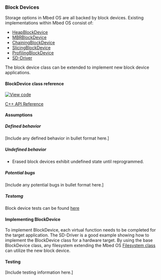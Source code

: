 <h3 id="contributing-block-device">Block Devices</h3>

Storage options in Mbed OS are all backed by block devices. Existing implementations within Mbed OS consist of:

- [HeapBlockDevice](https://os.mbed.com/docs/v5.7/reference/heapblockdevice.html)
- [MBRBlockDevice](https://os.mbed.com/docs/v5.7/reference/mbrblockdevice.html)
- [ChainingBlockDevice](https://os.mbed.com/docs/v5.7/reference/chainingblockdevice.html)
- [SlicingBlockDevice](https://os.mbed.com/docs/v5.7/reference/slicingblockdevice.html)
- [ProfilingBlockDevice](https://os.mbed.com/docs/v5.7/reference/profilingblockdevice.html)
- [SD-Driver](https://github.com/ARMmbed/sd-driver/blob/master/SDBlockDevice.h)


The block device class can be extended to implement new block device applications.

#### BlockDevice class reference

[![View code](https://www.mbed.com/embed/?type=library)](http://os-doc-builder.test.mbed.com/docs/development/mbed-os-api-doxy/class_block_device.html)

[C++ API Reference](https://github.com/ARMmbed/mbed-os/blob/master/features/filesystem/bd/BlockDevice.h)

#### Assumptions

##### Defined behavior

[Include any defined behavior in bullet format here.]

##### Undefined behavior

- Erased block devices exhibit undefined state until reprogrammed.

##### Potential bugs

[Include any potential bugs in bullet format here.]


##### Testomg

Block device tests can be found [here](https://github.com/ARMmbed/mbed-os/tree/master/features/TESTS/filesystem)

#### Implementing BlockDevice

To implement BlockDevice, each virtual function needs to be completed for the target application. The SD-Driver is a good example showing how to implement the BlockDevice class for a hardware target. By using the base BlockDevice class, any filesystem extending the Mbed OS [Filesystem class](https://os.mbed.com/docs/v5.7/mbed-os-api-doxy/classmbed_1_1_file_system.html) can utilize the new block device.

#### Testing

[Include testing information here.]
